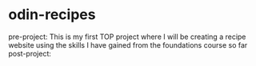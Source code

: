 # odin-recipes
pre-project: This is my first TOP project where I will be creating a recipe website using the skills I have gained from the foundations course so far  
post-project: 